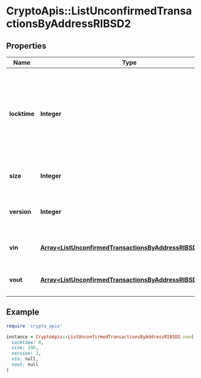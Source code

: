 # CryptoApis::ListUnconfirmedTransactionsByAddressRIBSD2

## Properties

| Name | Type | Description | Notes |
| ---- | ---- | ----------- | ----- |
| **locktime** | **Integer** | Represents the locktime on the transaction on the specific blockchain, i.e. the blockheight at which the transaction is valid. |  |
| **size** | **Integer** | Represents the total size of this transaction. |  |
| **version** | **Integer** | Represents the transaction&#39;s version number. |  |
| **vin** | [**Array&lt;ListUnconfirmedTransactionsByAddressRIBSD2Vin&gt;**](ListUnconfirmedTransactionsByAddressRIBSD2Vin.md) | Represents the transaction inputs. |  |
| **vout** | [**Array&lt;ListUnconfirmedTransactionsByAddressRIBSD2Vout&gt;**](ListUnconfirmedTransactionsByAddressRIBSD2Vout.md) | Represents the transaction outputs. |  |

## Example

```ruby
require 'crypto_apis'

instance = CryptoApis::ListUnconfirmedTransactionsByAddressRIBSD2.new(
  locktime: 0,
  size: 196,
  version: 3,
  vin: null,
  vout: null
)
```

